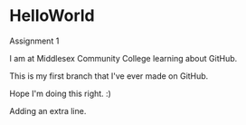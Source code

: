 # HelloWorld
Assignment 1

I am at Middlesex Community College learning about GitHub.

This is my first branch that I've ever made on GitHub.

Hope I'm doing this right. :)

Adding an extra line.
